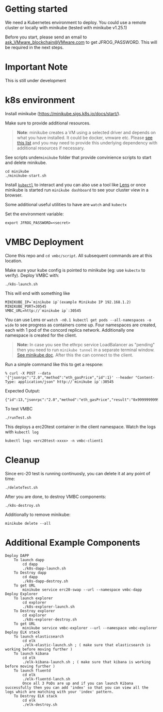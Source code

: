 # Getting started
We need a Kubernetes environment to deploy. You could use a remote cluster or locally with minikube (tested with minikube v1.25.1)

Before you start, please send an email to ask_VMware_blockchain@VMware.com to get JFROG_PASSWORD. This will be required in the next steps.

# Important Note
This is still under development

# k8s environment
Install minikube (https://minikube.sigs.k8s.io/docs/start/). 

Make sure to provide additional resources.

> **Note**: minikube creates a VM using a selected driver and depends on what you have installed. It could be docker, vmware etc. Please [see this list](https://minikube.sigs.k8s.io/docs/drivers/) and you may need to provide this underlying dependency with additional resources if necessary.

See scripts under`minikube` folder that provide convinience scripts to start and delete minikube.

```
cd minikube 
./minikube-start.sh
```

Install [`kubectl`](https://kubernetes.io/docs/tasks/tools/) to interact and you can also use a tool like [Lens](https://k8slens.dev/) or once minikube is started run `minikube dashboard` to see your cluster view in a browser.

Some additional useful utilities to have are `watch` and `kubectx`

Set the environment variable:
```
export JFROG_PASSWORD=<secret>
```

# VMBC Deployment

Clone this repo and `cd vmbc/script`. All subsequent commands are at this location.

Make sure your kube config is pointed to minikube (eg: use `kubectx` to verify). Deploy VMBC with:
```
./k8s-launch.sh
```

This will end with something like
```
MINIKUBE_IP=`minikube ip`(example Minikube IP 192.168.1.2)
MINIKUBE_PORT=30545
VMBC_URL=http://`minikube ip`:30545
```

You can use Lens or `watch -n0.1 kubectl get pods --all-namespaces -o wide` to see progress as containers come up. Four namespaces are created, each with 1 pod of the concord replica network. Additionally one namespace is created for the client.

> **Note:** In case you see the ethrpc service LoadBalancer as "pending" then you need to run `minikube tunnel` in a separate terminal window. [See minikube doc](https://minikube.sigs.k8s.io/docs/handbook/accessing/#using-minikube-tunnel). After this the can connect to the client.

Run a simple command like this to get a respone:
```
% curl -X POST --data '{"jsonrpc":"2.0","method":"eth_gasPrice","id":1}' --header "Content-Type: application/json" http://`minikube ip`:30545
```
Expected Output:
```
{"id":13,"jsonrpc":"2.0","method":"eth_gasPrice","result":"0x9999999999"}
```
        
To test VMBC 
```
./runTest.sh
```
This deploys a erc20test container in the client namespace. Watch the logs with `kubectl log` 
```
kubectl logs <erc20test-xxxx> -n vmbc-client1 
```

# Cleanup

Since erc-20 test is running continuosly, you can delete it at any point of time:
```
./deleteTest.sh
```

After you are done, to destroy VMBC components:
```
./k8s-destroy.sh
```

Additionally to remove minikube:
```
minikube delete --all
```

# Additional Example Components
    Deploy DAPP
        To launch dapp
            cd dapp
            ./k8s-dapp-launch.sh
        To Destroy dapp
            cd dapp
            ./k8s-dapp-destroy.sh
        To get URL
            minikube service erc20-swap --url --namespace vmbc-dapp
    Deploy Explorer
        To launch explorer
            cd explorer
            ./k8s-explorer-launch.sh
        To Destroy explorer
            cd explorer
            ./k8s-explorer-destroy.sh
        To get URL
            minikube service vmbc-explorer --url --namespace vmbc-explorer
    Deploy ELK stack
        To launch elasticsearch
            cd elk
            ./elk-elastic-launch.sh ; ( make sure that elasticsearch is working before moving further )
        To launch kibana
            cd elk
            ./elk-kibana-launch.sh ; ( make sure that kibana is working before moving further )
        To launch fluentd
            cd elk
            ./elk-fluentd-lanch.sh
            Once all 3 PoDs are up and if you can launch Kibana successfully then you can add 'index' so that you can view all the logs which are matching with your 'index' pattern.
        To Destroy ELK stack
            cd elk
            ./elk-destroy.sh
